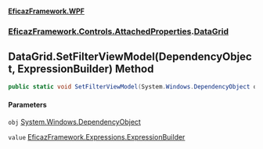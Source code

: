 #### [EficazFramework.WPF](EficazFrameworkWPF.md 'EficazFramework WPF')
### [EficazFramework.Controls.AttachedProperties](EficazFrameworkWPF.md#EficazFramework.Controls.AttachedProperties 'EficazFramework.Controls.AttachedProperties').[DataGrid](EficazFramework.Controls.AttachedProperties/DataGrid.md 'EficazFramework.Controls.AttachedProperties.DataGrid')

## DataGrid.SetFilterViewModel(DependencyObject, ExpressionBuilder) Method

```csharp
public static void SetFilterViewModel(System.Windows.DependencyObject obj, EficazFramework.Expressions.ExpressionBuilder value);
```
#### Parameters

<a name='EficazFramework.Controls.AttachedProperties.DataGrid.SetFilterViewModel(System.Windows.DependencyObject,EficazFramework.Expressions.ExpressionBuilder).obj'></a>

`obj` [System.Windows.DependencyObject](https://docs.microsoft.com/en-us/dotnet/api/System.Windows.DependencyObject 'System.Windows.DependencyObject')

<a name='EficazFramework.Controls.AttachedProperties.DataGrid.SetFilterViewModel(System.Windows.DependencyObject,EficazFramework.Expressions.ExpressionBuilder).value'></a>

`value` [EficazFramework.Expressions.ExpressionBuilder](https://docs.microsoft.com/en-us/dotnet/api/EficazFramework.Expressions.ExpressionBuilder 'EficazFramework.Expressions.ExpressionBuilder')